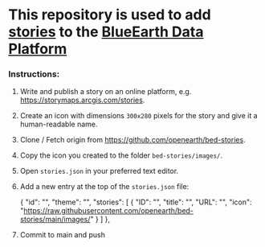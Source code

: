 # This repository is used to add [stories](https://blueearthdata.org/stories) to the [BlueEarth Data Platform](https://blueearthdata.org/)

### Instructions:
1. Write and publish a story on an online platform, e.g. https://storymaps.arcgis.com/stories.
2. Create an icon with dimensions `300x280` pixels for the story and give it a human-readable name.
3. Clone / Fetch origin from https://github.com/openearth/bed-stories.
4. Copy the icon you created to the folder `bed-stories/images/`.
5. Open `stories.json` in your preferred text editor.
6. Add a new entry at the top of the `stories.json` file:

    {
    "id": "<insert id>",
    "theme": "<insert theme>",
    "stories": [
      {
        "ID": "<insert aplha-numeric-id>",
        "title": "<insert title for story>",
        "URL": "<insert URL to story published on an online platform>",
        "icon": "https://raw.githubusercontent.com/openearth/bed-stories/main/images/<insert filename of icon>"
      }
    ]
    },

7. Commit to main and push
